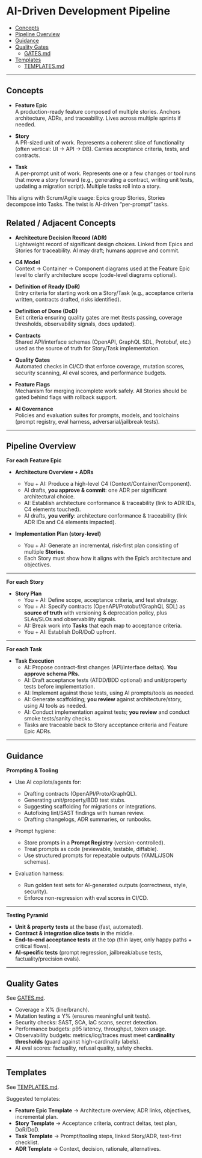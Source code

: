 <!-- ./README.md -->

# AI-Driven Development Pipeline

* [Concepts](#concepts)
* [Pipeline Overview](#pipeline-overview)
* [Guidance](#guidance)
* [Quality Gates](#quality-gates)
  * [GATES.md](./GATES.md)
* [Templates](#templates)
  * [TEMPLATES.md](./TEMPLATES.md)

---

## Concepts

* **Feature Epic**  
  A production-ready feature composed of multiple stories. Anchors architecture, ADRs, and traceability. Lives across multiple sprints if needed.

* **Story**  
  A PR-sized unit of work. Represents a coherent slice of functionality (often vertical: UI → API → DB). Carries acceptance criteria, tests, and contracts.

* **Task**  
  A per-prompt unit of work. Represents one or a few changes or tool runs that move a story forward (e.g., generating a contract, writing unit tests, updating a migration script). Multiple tasks roll into a story.

This aligns with Scrum/Agile usage: Epics group Stories, Stories decompose into Tasks. The twist is AI-driven “per-prompt” tasks.

## Related / Adjacent Concepts

* **Architecture Decision Record (ADR)**  
  Lightweight record of significant design choices. Linked from Epics and Stories for traceability. AI may draft; humans approve and commit.

* **C4 Model**  
  Context → Container → Component diagrams used at the Feature Epic level to clarify architecture scope (code-level diagrams optional).

* **Definition of Ready (DoR)**  
  Entry criteria for starting work on a Story/Task (e.g., acceptance criteria written, contracts drafted, risks identified).

* **Definition of Done (DoD)**  
  Exit criteria ensuring quality gates are met (tests passing, coverage thresholds, observability signals, docs updated).

* **Contracts**  
  Shared API/interface schemas (OpenAPI, GraphQL SDL, Protobuf, etc.) used as the source of truth for Story/Task implementation.

* **Quality Gates**  
  Automated checks in CI/CD that enforce coverage, mutation scores, security scanning, AI eval scores, and performance budgets.

* **Feature Flags**  
  Mechanism for merging incomplete work safely. All Stories should be gated behind flags with rollback support.

* **AI Governance**  
  Policies and evaluation suites for prompts, models, and toolchains (prompt registry, eval harness, adversarial/jailbreak tests).

---

## Pipeline Overview

**For each Feature Epic**

* **Architecture Overview + ADRs**  
  * You + AI: Produce a high-level C4 (Context/Container/Component).
  * AI drafts, **you approve & commit**: one ADR per significant architectural choice.
  * AI: Establish architecture conformance & traceability (link to ADR IDs, C4 elements touched).
  * AI drafts, **you verify**: architecture conformance & traceability (link ADR IDs and C4 elements impacted).

* **Implementation Plan (story-level)**  
  * You + AI: Generate an incremental, risk-first plan consisting of multiple **Stories**.  
  * Each Story must show how it aligns with the Epic’s architecture and objectives.

---

**For each Story**

* **Story Plan**  
  * You + AI: Define scope, acceptance criteria, and test strategy.  
  * You + AI: Specify contracts (OpenAPI/Protobuf/GraphQL SDL) as **source of truth** with versioning & deprecation policy, plus SLAs/SLOs and observability signals. 
  * AI: Break work into **Tasks** that each map to acceptance criteria.
  * You + AI: Establish DoR/DoD upfront.

---

**For each Task**

* **Task Execution**  
  * AI: Propose contract-first changes (API/interface deltas). **You approve schema PRs.** 
  * AI: Draft acceptance tests (ATDD/BDD optional) and unit/property tests before implementation.  
  * AI: Implement against those tests, using AI prompts/tools as needed.
  * AI: Generate scaffolding; **you review** against architecture/story, using AI tools as needed.
  * AI: Conduct implementation against tests; **you review** and conduct smoke tests/sanity checks.
  * Tasks are traceable back to Story acceptance criteria and Feature Epic ADRs.  

---

## Guidance

**Prompting & Tooling**

* Use AI copilots/agents for:
  * Drafting contracts (OpenAPI/Proto/GraphQL).
  * Generating unit/property/BDD test stubs.
  * Suggesting scaffolding for migrations or integrations.
  * Autofixing lint/SAST findings with human review.
  * Drafting changelogs, ADR summaries, or runbooks.

* Prompt hygiene:
  * Store prompts in a **Prompt Registry** (version-controlled).  
  * Treat prompts as code (reviewable, testable, diffable).  
  * Use structured prompts for repeatable outputs (YAML/JSON schemas).  

* Evaluation harness:
  * Run golden test sets for AI-generated outputs (correctness, style, security).  
  * Enforce non-regression with eval scores in CI/CD.  

---

**Testing Pyramid**

* **Unit & property tests** at the base (fast, automated).  
* **Contract & integration slice tests** in the middle.  
* **End-to-end acceptance tests** at the top (thin layer, only happy paths + critical flows).  
* **AI-specific tests** (prompt regression, jailbreak/abuse tests, factuality/precision evals).  

---

## Quality Gates

See [GATES.md](./GATES.md).

* Coverage ≥ X% (line/branch).  
* Mutation testing ≥ Y% (ensures meaningful unit tests).  
* Security checks: SAST, SCA, IaC scans, secret detection.  
* Performance budgets: p95 latency, throughput, token usage.  
* Observability budgets: metrics/log/traces must meet **cardinality thresholds** (guard against high-cardinality labels).
* AI eval scores: factuality, refusal quality, safety checks.  

---

## Templates

See [TEMPLATES.md](./TEMPLATES.md).

Suggested templates:
* **Feature Epic Template** → Architecture overview, ADR links, objectives, incremental plan.  
* **Story Template** → Acceptance criteria, contract deltas, test plan, DoR/DoD.  
* **Task Template** → Prompt/tooling steps, linked Story/ADR, test-first checklist.  
* **ADR Template** → Context, decision, rationale, alternatives.  
